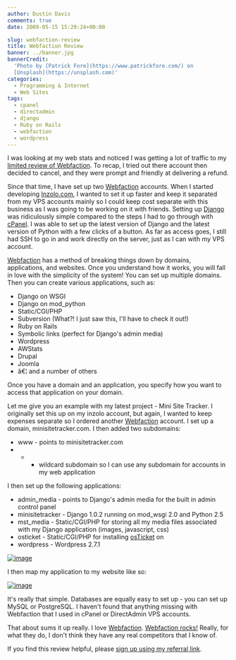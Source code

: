 ```yaml
---
author: Dustin Davis
comments: true
date: 2009-05-15 15:29:24+00:00

slug: webfaction-review
title: Webfaction Review
banner: ../banner.jpg
bannerCredit:
  'Photo by [Patrick Fore](https://www.patrickfore.com/) on
  [Unsplash](https://unsplash.com)'
categories:
  - Programming & Internet
  - Web Sites
tags:
  - cpanel
  - directadmin
  - django
  - Ruby on Rails
  - webfaction
  - wordpress
---
```


I was looking at my web stats and noticed I was getting a lot of traffic to my
[limited review of Webfaction](/blog/webfaction-limited-review). To recap, I
tried out there account then decided to cancel, and they were prompt and
friendly at delivering a refund.

Since that time, I have set up two
[Webfaction](http://www.webfaction.com?affiliate=redseam) accounts. When I
started developing [Inzolo.com](http://inzolo.com), I wanted to set it up faster
and keep it separated from my VPS accounts mainly so I could keep cost separate
with this business as I was going to be working on it with friends. Setting up
[Django](http://www.djangoproject.com) was ridiculously simple compared to the
steps I had to go through with
[cPanel](/blog/setting-up-django-on-a-whm-cpanel-vps-liquidweb). I was able to
set up the latest version of Django and the latest version of Python with a few
clicks of a button. As far as access goes, I still had SSH to go in and work
directly on the server, just as I can with my VPS account.

[Webfaction](http://www.webfaction.com?affiliate=redseam) has a method of
breaking things down by domains, applications, and websites. Once you understand
how it works, you will fall in love with the simplicity of the system! You can
set up multiple domains. Then you can create various applications, such as:

- Django on WSGI
- Django on mod_python
- Static/CGI/PHP
- Subversion (What?! I just saw this, I'll have to check it out!)
- Ruby on Rails
- Symbolic links (perfect for Django's admin media)
- Wordpress
- AWStats
- Drupal
- Joomla
- â€¦ and a number of others

Once you have a domain and an application, you specify how you want to access
that application on your domain.

Let me give you an example with my latest project - Mini Site Tracker. I
originally set this up on my inzolo account, but again, I wanted to keep
expenses separate so I ordered another
[Webfaction](http://www.webfaction.com?affiliate=redseam) account. I set up a
domain, minisitetracker.com. I then added two subdomains:

- www - points to minisitetracker.com
- - - wildcard subdomain so I can use any subdomain for accounts in my web
      application

I then set up the following applications:

- admin_media - points to Django's admin media for the built in admin control
  panel
- minisitetracker - Django 1.0.2 running on mod_wsgi 2.0 and Python 2.5
- mst_media - Static/CGI/PHP for storing all my media files associated with my
  Django application (images, javascript, css)
- osticket - Static/CGI/PHP for installing [osTicket](http://www.osticket.com)
  on
- wordpress - Wordpress 2.7.1

[![image](https://nerdydork.com/wp-content/uploads/2009/05/image-thumb.png)](https://nerdydork.com/wp-content/uploads/2009/05/image.png)

I then map my application to my website like so:

[![image](https://nerdydork.com/wp-content/uploads/2009/05/image-thumb1.png)](https://nerdydork.com/wp-content/uploads/2009/05/image1.png)

It's really that simple. Databases are equally easy to set up - you can set up
MySQL or PostgreSQL. I haven't found that anything missing with Webfaction that
I used in cPanel or DirectAdmin VPS accounts.

That about sums it up really. I love
[Webfaction](http://www.webfaction.com?affiliate=redseam).
[Webfaction rocks!](http://sucks-rocks.com/rate/webfaction/mediatemple/cpanel)
Really, for what they do, I don't think they have any real competitors that I
know of.

If you find this review helpful, please
[sign up using my referral link](http://www.webfaction.com?affiliate=redseam).
